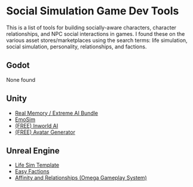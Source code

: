 # Social Simulation Game Dev Tools

This is a list of tools for building socially-aware characters, character relationships, and NPC social interactions in games. 
I found these on the various asset stores/marketplaces using the search terms: life simulation, social simulation, personality,
relationships, and factions.

## Godot

None found

## Unity

* [Real Memory / Extreme AI Bundle](https://assetstore.unity.com/packages/tools/ai/realmemory-v1-extreme-ai-v2-bundle-85239)
* [EmoSim](https://assetstore.unity.com/packages/tools/ai/emosim-emotion-simulation-174898)
* [(FREE) Inworld AI](https://assetstore.unity.com/packages/tools/ai/ai-characters-dialogue-for-unity-inworld-229406)
* [(FREE) Avatar Generator](https://assetstore.unity.com/packages/tools/avatar-generator-81473)

## Unreal Engine

* [Life Sim Template](https://www.unrealengine.com/marketplace/en-US/product/life-sim-template/questions)
* [Easy Factions](https://www.unrealengine.com/marketplace/en-US/product/easy-fractions)
* [Affinity and Relationships (Omega Gameplay System)](https://www.unrealengine.com/marketplace/en-US/product/omega-gameplay-system-affinity-relationships)

